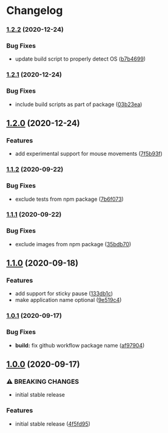 # Changelog

### [1.2.2](https://www.github.com/socsieng/sendkeys-macos/compare/v1.2.1...v1.2.2) (2020-12-24)


### Bug Fixes

* update build script to properly detect OS ([b7b4699](https://www.github.com/socsieng/sendkeys-macos/commit/b7b46992fabb14511ac094939ce86ce405df4450))

### [1.2.1](https://www.github.com/socsieng/sendkeys-macos/compare/v1.2.0...v1.2.1) (2020-12-24)


### Bug Fixes

* include build scripts as part of package ([03b23ea](https://www.github.com/socsieng/sendkeys-macos/commit/03b23ea280e2857f5d4367458e27b2370813adf4))

## [1.2.0](https://www.github.com/socsieng/sendkeys-macos/compare/v1.1.2...v1.2.0) (2020-12-24)


### Features

* add experimental support for mouse movements ([7f5b93f](https://www.github.com/socsieng/sendkeys-macos/commit/7f5b93fe3cea210d587fe7b700064583b94aad2b))

### [1.1.2](https://www.github.com/socsieng/sendkeys-macos/compare/v1.1.1...v1.1.2) (2020-09-22)


### Bug Fixes

* exclude tests from npm package ([7b6f073](https://www.github.com/socsieng/sendkeys-macos/commit/7b6f073d7159d36016df75a1879c6e22f06c810c))

### [1.1.1](https://www.github.com/socsieng/sendkeys-macos/compare/v1.1.0...v1.1.1) (2020-09-22)


### Bug Fixes

* exclude images from npm package ([35bdb70](https://www.github.com/socsieng/sendkeys-macos/commit/35bdb70961af4ab0adeea82fd8d6c130f94a171b))

## [1.1.0](https://www.github.com/socsieng/sendkeys-macos/compare/v1.0.1...v1.1.0) (2020-09-18)


### Features

* add support for sticky pause ([133db1c](https://www.github.com/socsieng/sendkeys-macos/commit/133db1c53a22b7e34160acad73c2ab58ad1947f4))
* make application name optional ([9e519c4](https://www.github.com/socsieng/sendkeys-macos/commit/9e519c4300b1da03a6331ba93a21e6ed5e286cb2))

### [1.0.1](https://www.github.com/socsieng/sendkeys-macos/compare/v1.0.0...v1.0.1) (2020-09-17)


### Bug Fixes

* **build:** fix github workflow package name ([af97904](https://www.github.com/socsieng/sendkeys-macos/commit/af97904accfed7979b64532653b39c7466b8f7c7))

## [1.0.0](https://www.github.com/socsieng/sendkeys-macos/compare/v0.3.0...v1.0.0) (2020-09-17)


### ⚠ BREAKING CHANGES

* initial stable release

### Features

* initial stable release ([4f5fd95](https://www.github.com/socsieng/sendkeys-macos/commit/4f5fd9554fec8518a6a8802f73c37eb56782dcfa))
